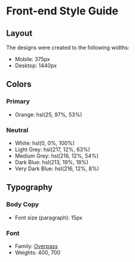 # Front-end Style Guide

## Layout

The designs were created to the following widths:

-  Mobile: 375px
-  Desktop: 1440px

## Colors

### Primary

-  Orange: hsl(25, 97%, 53%)

### Neutral

-  White: hsl(0, 0%, 100%)
-  Light Grey: hsl(217, 12%, 63%)
-  Medium Grey: hsl(216, 12%, 54%)
-  Dark Blue: hsl(213, 19%, 18%)
-  Very Dark Blue: hsl(216, 12%, 8%)

## Typography

### Body Copy

-  Font size (paragraph): 15px

### Font

-  Family: [Overpass](https://fonts.google.com/specimen/Overpass)
-  Weights: 400, 700
